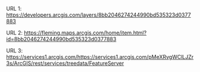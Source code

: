 URL 1: https://developers.arcgis.com/layers/8bb2046274244990bd535323d0377883

URL 2: https://fleming.maps.arcgis.com/home/item.html?id=8bb2046274244990bd535323d0377883

URL 3: https://services1.arcgis.com/https://services1.arcgis.com/pMeXRvgWClLJZr3s/ArcGIS/rest/services/treedata/FeatureServer
